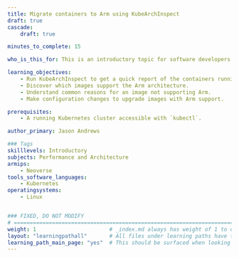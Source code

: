 ```yaml
---
title: Migrate containers to Arm using KubeArchInspect
draft: true
cascade:
    draft: true

minutes_to_complete: 15

who_is_this_for: This is an introductory topic for software developers who want to know if the containers running in a Kubernetes cluster are available for the Arm architecture.

learning_objectives: 
    - Run KubeArchInspect to get a quick report of the containers running in a Kubernetes cluster.
    - Discover which images support the Arm architecture.
    - Understand common reasons for an image not supporting Arm.
    - Make configuration changes to upgrade images with Arm support.

prerequisites:
    - A running Kubernetes cluster accessible with `kubectl`.

author_primary: Jason Andrews

### Tags
skilllevels: Introductory
subjects: Performance and Architecture
armips:
    - Neoverse
tools_software_languages:
    - Kubernetes
operatingsystems:
    - Linux


### FIXED, DO NOT MODIFY
# ================================================================================
weight: 1                       # _index.md always has weight of 1 to order correctly
layout: "learningpathall"       # All files under learning paths have this same wrapper
learning_path_main_page: "yes"  # This should be surfaced when looking for related content. Only set for _index.md of learning path content.
---
```

